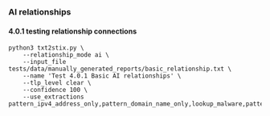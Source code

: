### AI relationships

#### 4.0.1 testing relationship connections

```shell
python3 txt2stix.py \
	--relationship_mode ai \
	--input_file tests/data/manually_generated_reports/basic_relationship.txt \
	--name 'Test 4.0.1 Basic AI relationships' \
	--tlp_level clear \
	--confidence 100 \
	--use_extractions pattern_ipv4_address_only,pattern_domain_name_only,lookup_malware,pattern_email_address
```